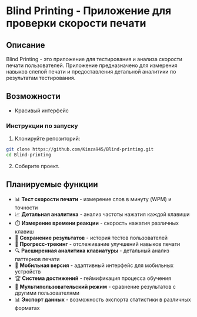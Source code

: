 # Blind Printing - Приложение для проверки скорости печати

## Описание

Blind Printing - это приложение для тестирования и анализа скорости печати пользователей. Приложение предназначено для измерения навыков слепой печати и предоставления детальной аналитики по результатам тестирования.

## Возможности
- Красивый интерфейс

### Инструкции по запуску

1. Клонируйте репозиторий:
```bash
git clone https://github.com/Kinza945/Blind-printing.git
cd Blind-printing
```

2. Соберите проект.

## Планируемые функции

- 📊 **Тест скорости печати** - измерение слов в минуту (WPM) и точности
- 📈 **Детальная аналитика** - анализ частоты нажатия каждой клавиши
- ⏱️ **Измерение времени реакции** - скорость нажатия различных клавиш
- 💾 **Сохранение результатов** - история тестов пользователей
- 🎯 **Прогресс-трекинг** - отслеживание улучшений навыков печати
- 🔍 **Расширенная аналитика клавиатуры** - детальный анализ паттернов печати
- 📱 **Мобильная версия** - адаптивный интерфейс для мобильных устройств
- 🏆 **Система достижений** - геймификация процесса обучения
- 👥 **Мультипользовательский режим** - сравнение результатов с другими пользователями
- 📊 **Экспорт данных** - возможность экспорта статистики в различных форматах
